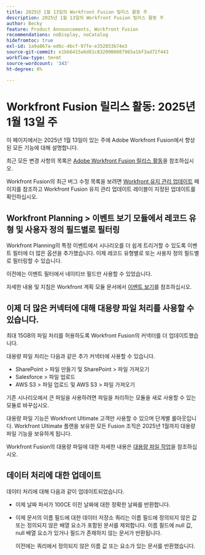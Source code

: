 ```yaml
---
title: 2025년 1월 13일의 Workfront Fusion 릴리스 활동 주
description: 2025년 1월 13일의 Workfront Fusion 릴리스 활동 주
author: Becky
feature: Product Announcements, Workfront Fusion
recommendations: noDisplay, noCatalog
hidefromtoc: true
exl-id: 1a9a867a-ed6c-4bcf-97fe-e352853b74e3
source-git-commit: e1bb6415a6d81c8320906087965a1bf3ad72f443
workflow-type: tm+mt
source-wordcount: '343'
ht-degree: 0%

---
```


# Workfront Fusion 릴리스 활동: 2025년 1월 13일 주

이 페이지에서는 2025년 1월 13일이 있는 주에 Adobe Workfront Fusion에서 향상된 모든 기능에 대해 설명합니다.

최근 모든 변경 사항의 목록은 [Adobe Workfront Fusion 릴리스 활동](/help/workfront-fusion/fusion-product-releases/fusion-release-activity.md)을 참조하십시오.

Workfront Fusion의 최근 버그 수정 목록을 보려면 [Workfront 유지 관리 업데이트](https://experienceleague.adobe.com/ko/docs/workfront-known-issues/releases/current-updates) 페이지를 참조하고 Workfront Fusion 유지 관리 업데이트 레이블이 지정된 업데이트를 확인하십시오.

## Workfront Planning > 이벤트 보기 모듈에서 레코드 유형 및 사용자 정의 필드별로 필터링

Workfront Planning의 특정 이벤트에서 시나리오를 더 쉽게 트리거할 수 있도록 이벤트 필터에 더 많은 옵션을 추가했습니다. 이제 레코드 유형별로 또는 사용자 정의 필드별로 필터링할 수 있습니다.

이전에는 이벤트 필터에서 네이티브 필드만 사용할 수 있었습니다.

자세한 내용 및 지침은 Workfront 계획 모듈 문서에서 [이벤트 보기](/help/workfront-fusion/references/apps-and-modules/adobe-connectors/workfront-planning-modules.md#watch-events)를 참조하십시오.

## 이제 더 많은 커넥터에 대해 대용량 파일 처리를 사용할 수 있습니다.

최대 15GB의 파일 처리를 허용하도록 Workfront Fusion의 커넥터를 더 업데이트했습니다.

대용량 파일 처리는 다음과 같은 추가 커넥터에 사용할 수 있습니다.

* SharePoint > 파일 만들기 및 SharePoint > 파일 가져오기
* Salesforce > 파일 업로드
* AWS S3 > 파일 업로드 및 AWS S3 > 파일 가져오기

기존 시나리오에서 큰 파일을 사용하려면 파일을 처리하는 모듈을 새로 사용할 수 있는 모듈로 바꾸십시오.

대용량 파일 기능은 Workfront Ultimate 고객만 사용할 수 있으며 단계별 롤아웃입니다. Workfront Ultimate 플랜을 보유한 모든 Fusion 조직은 2025년 1월까지 대용량 파일 기능을 보유하게 됩니다.

Workfront Fusion의 대용량 파일에 대한 자세한 내용은 [대용량 파일 작업](/help/workfront-fusion/references/scenarios/fusion-large-files.md)을 참조하십시오.


## 데이터 처리에 대한 업데이트

데이터 처리에 대해 다음과 같이 업데이트되었습니다.

* 이제 날짜 파서가 100CE 이전 날짜에 대한 정확한 날짜를 반환합니다.
* 이제 문서의 이름 필드에 대한 데이터 저장소 쿼리는 이름 필드에 정의되지 않은 값 또는 정의되지 않은 배열 요소가 포함된 문서를 제외합니다. 이름 필드에 null 값, null 배열 요소가 있거나 필드가 존재하지 않는 문서가 반환됩니다.

  이전에는 쿼리에서 정의되지 않은 이름 값 또는 요소가 있는 문서를 반환했습니다.

